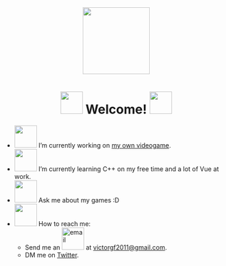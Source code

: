 <div align="center">
  <img src="http://www.wonder-tonic.com/geocitiesizer/images/laptop-01.gif" width="150px"/>
  <h1><img src="http://www.wonder-tonic.com/geocitiesizer/images/genie.gif" width="50px"/> Welcome! <img src="http://www.wonder-tonic.com/geocitiesizer/images/genie.gif" width="50px"/></h1>
</div>

- <img src="http://www.wonder-tonic.com/geocitiesizer/images/hot.gif" width="50px"/> I’m currently working on [my own videogame](https://github.com/TortitasT/Cid-Game).
- <img src="http://www.wonder-tonic.com/geocitiesizer/images/hot.gif" width="50px"/> I’m currently learning C++ on my free time and a lot of Vue at work.
- <img src="http://www.wonder-tonic.com/geocitiesizer/images/hot.gif" width="50px"/> Ask me about my games :D
- <img src="http://www.wonder-tonic.com/geocitiesizer/images/hot.gif" width="50px"/> How to reach me: 
  - Send me an [<img src="http://animations.fg-a.com/email/aniemail19.gif" width="50px" alt="email"/>](mailto:victorgf2011@gmail.com) at victorgf2011@gmail.com.
  - DM me on [Twitter](https://twitter.com/tortitas_t).
